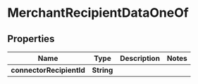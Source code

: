 

# MerchantRecipientDataOneOf


## Properties

| Name | Type | Description | Notes |
|------------ | ------------- | ------------- | -------------|
|**connectorRecipientId** | **String** |  |  |



